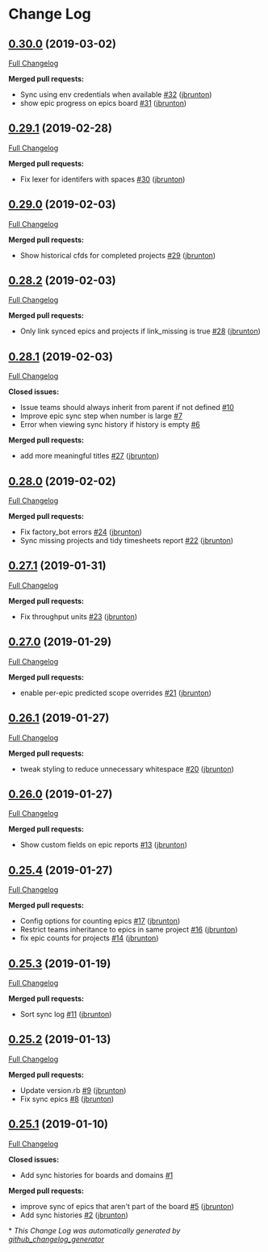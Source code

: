 # Change Log

## [0.30.0](https://github.com/jbrunton/jira-team-metrics/tree/0.30.0) (2019-03-02)
[Full Changelog](https://github.com/jbrunton/jira-team-metrics/compare/0.29.1...0.30.0)

**Merged pull requests:**

- Sync using env credentials when available [\#32](https://github.com/jbrunton/jira-team-metrics/pull/32) ([jbrunton](https://github.com/jbrunton))
- show epic progress on epics board [\#31](https://github.com/jbrunton/jira-team-metrics/pull/31) ([jbrunton](https://github.com/jbrunton))

## [0.29.1](https://github.com/jbrunton/jira-team-metrics/tree/0.29.1) (2019-02-28)
[Full Changelog](https://github.com/jbrunton/jira-team-metrics/compare/0.29.0...0.29.1)

**Merged pull requests:**

- Fix lexer for identifers with spaces [\#30](https://github.com/jbrunton/jira-team-metrics/pull/30) ([jbrunton](https://github.com/jbrunton))

## [0.29.0](https://github.com/jbrunton/jira-team-metrics/tree/0.29.0) (2019-02-03)
[Full Changelog](https://github.com/jbrunton/jira-team-metrics/compare/0.28.2...0.29.0)

**Merged pull requests:**

- Show historical cfds for completed projects [\#29](https://github.com/jbrunton/jira-team-metrics/pull/29) ([jbrunton](https://github.com/jbrunton))

## [0.28.2](https://github.com/jbrunton/jira-team-metrics/tree/0.28.2) (2019-02-03)
[Full Changelog](https://github.com/jbrunton/jira-team-metrics/compare/0.28.1...0.28.2)

**Merged pull requests:**

- Only link synced epics and projects if link\_missing is true [\#28](https://github.com/jbrunton/jira-team-metrics/pull/28) ([jbrunton](https://github.com/jbrunton))

## [0.28.1](https://github.com/jbrunton/jira-team-metrics/tree/0.28.1) (2019-02-03)
[Full Changelog](https://github.com/jbrunton/jira-team-metrics/compare/0.28.0...0.28.1)

**Closed issues:**

- Issue teams should always inherit from parent if not defined [\#10](https://github.com/jbrunton/jira-team-metrics/issues/10)
- Improve epic sync step when number is large [\#7](https://github.com/jbrunton/jira-team-metrics/issues/7)
- Error when viewing sync history if history is empty [\#6](https://github.com/jbrunton/jira-team-metrics/issues/6)

**Merged pull requests:**

- add more meaningful titles [\#27](https://github.com/jbrunton/jira-team-metrics/pull/27) ([jbrunton](https://github.com/jbrunton))

## [0.28.0](https://github.com/jbrunton/jira-team-metrics/tree/0.28.0) (2019-02-02)
[Full Changelog](https://github.com/jbrunton/jira-team-metrics/compare/0.27.1...0.28.0)

**Merged pull requests:**

- Fix factory\_bot errors [\#24](https://github.com/jbrunton/jira-team-metrics/pull/24) ([jbrunton](https://github.com/jbrunton))
- Sync missing projects and tidy timesheets report [\#22](https://github.com/jbrunton/jira-team-metrics/pull/22) ([jbrunton](https://github.com/jbrunton))

## [0.27.1](https://github.com/jbrunton/jira-team-metrics/tree/0.27.1) (2019-01-31)
[Full Changelog](https://github.com/jbrunton/jira-team-metrics/compare/0.27.0...0.27.1)

**Merged pull requests:**

- Fix throughput units [\#23](https://github.com/jbrunton/jira-team-metrics/pull/23) ([jbrunton](https://github.com/jbrunton))

## [0.27.0](https://github.com/jbrunton/jira-team-metrics/tree/0.27.0) (2019-01-29)
[Full Changelog](https://github.com/jbrunton/jira-team-metrics/compare/0.26.1...0.27.0)

**Merged pull requests:**

- enable per-epic predicted scope overrides [\#21](https://github.com/jbrunton/jira-team-metrics/pull/21) ([jbrunton](https://github.com/jbrunton))

## [0.26.1](https://github.com/jbrunton/jira-team-metrics/tree/0.26.1) (2019-01-27)
[Full Changelog](https://github.com/jbrunton/jira-team-metrics/compare/0.26.0...0.26.1)

**Merged pull requests:**

- tweak styling to reduce unnecessary whitespace [\#20](https://github.com/jbrunton/jira-team-metrics/pull/20) ([jbrunton](https://github.com/jbrunton))

## [0.26.0](https://github.com/jbrunton/jira-team-metrics/tree/0.26.0) (2019-01-27)
[Full Changelog](https://github.com/jbrunton/jira-team-metrics/compare/0.25.4...0.26.0)

**Merged pull requests:**

- Show custom fields on epic reports [\#13](https://github.com/jbrunton/jira-team-metrics/pull/13) ([jbrunton](https://github.com/jbrunton))

## [0.25.4](https://github.com/jbrunton/jira-team-metrics/tree/0.25.4) (2019-01-27)
[Full Changelog](https://github.com/jbrunton/jira-team-metrics/compare/0.25.3...0.25.4)

**Merged pull requests:**

- Config options for counting epics [\#17](https://github.com/jbrunton/jira-team-metrics/pull/17) ([jbrunton](https://github.com/jbrunton))
- Restrict teams inheritance to epics in same project [\#16](https://github.com/jbrunton/jira-team-metrics/pull/16) ([jbrunton](https://github.com/jbrunton))
- fix epic counts for projects [\#14](https://github.com/jbrunton/jira-team-metrics/pull/14) ([jbrunton](https://github.com/jbrunton))

## [0.25.3](https://github.com/jbrunton/jira-team-metrics/tree/0.25.3) (2019-01-19)
[Full Changelog](https://github.com/jbrunton/jira-team-metrics/compare/0.25.2...0.25.3)

**Merged pull requests:**

- Sort sync log [\#11](https://github.com/jbrunton/jira-team-metrics/pull/11) ([jbrunton](https://github.com/jbrunton))

## [0.25.2](https://github.com/jbrunton/jira-team-metrics/tree/0.25.2) (2019-01-13)
[Full Changelog](https://github.com/jbrunton/jira-team-metrics/compare/0.25.1...0.25.2)

**Merged pull requests:**

- Update version.rb [\#9](https://github.com/jbrunton/jira-team-metrics/pull/9) ([jbrunton](https://github.com/jbrunton))
- Fix sync epics [\#8](https://github.com/jbrunton/jira-team-metrics/pull/8) ([jbrunton](https://github.com/jbrunton))

## [0.25.1](https://github.com/jbrunton/jira-team-metrics/tree/0.25.1) (2019-01-10)
[Full Changelog](https://github.com/jbrunton/jira-team-metrics/compare/0.25.0...0.25.1)

**Closed issues:**

- Add sync histories for boards and domains [\#1](https://github.com/jbrunton/jira-team-metrics/issues/1)

**Merged pull requests:**

- improve sync of epics that aren't part of the board [\#5](https://github.com/jbrunton/jira-team-metrics/pull/5) ([jbrunton](https://github.com/jbrunton))
- Add sync histories [\#2](https://github.com/jbrunton/jira-team-metrics/pull/2) ([jbrunton](https://github.com/jbrunton))



\* *This Change Log was automatically generated by [github_changelog_generator](https://github.com/skywinder/Github-Changelog-Generator)*